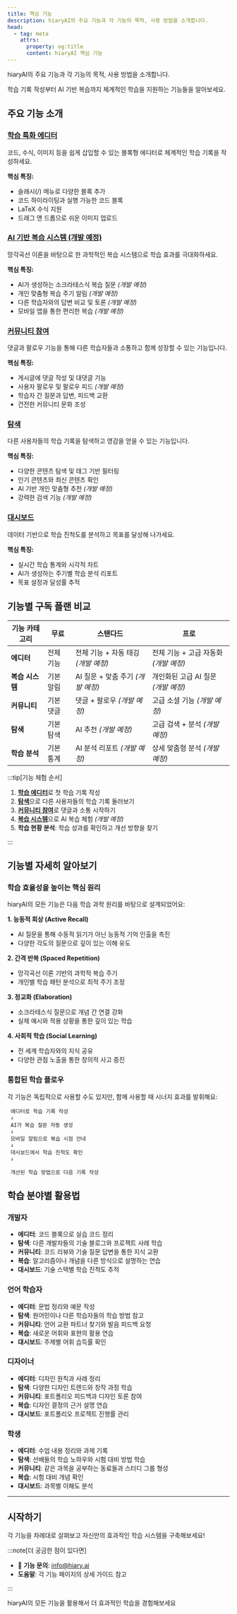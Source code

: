 ```yaml
---
title: 핵심 기능
description: hiaryAI의 주요 기능과 각 기능의 목적, 사용 방법을 소개합니다.
head:
  - tag: meta
    attrs:
      property: og:title
      content: hiaryAI 핵심 기능
---
```


hiaryAI의 주요 기능과 각 기능의 목적, 사용 방법을 소개합니다.

학습 기록 작성부터 AI 기반 복습까지 체계적인 학습을 지원하는 기능들을 알아보세요.

## 주요 기능 소개

### [학습 특화 에디터](./editor/)
코드, 수식, 이미지 등을 쉽게 삽입할 수 있는 블록형 에디터로 체계적인 학습 기록을 작성하세요.

**핵심 특징:**
- 슬래시(/) 메뉴로 다양한 블록 추가
- 코드 하이라이팅과 실행 가능한 코드 블록
- LaTeX 수식 지원
- 드래그 앤 드롭으로 쉬운 이미지 업로드

### [AI 기반 복습 시스템 (개발 예정)](./review-system/)
망각곡선 이론을 바탕으로 한 과학적인 복습 시스템으로 학습 효과를 극대화하세요.

**핵심 특징:**
- AI가 생성하는 소크라테스식 복습 질문 *(개발 예정)*
- 개인 맞춤형 복습 주기 알림 *(개발 예정)*
- 다른 학습자와의 답변 비교 및 토론 *(개발 예정)*
- 모바일 앱을 통한 편리한 복습 *(개발 예정)*

### [커뮤니티 참여](./community/)
댓글과 팔로우 기능을 통해 다른 학습자들과 소통하고 함께 성장할 수 있는 기능입니다.

**핵심 특징:**
- 게시글에 댓글 작성 및 대댓글 기능
- 사용자 팔로우 및 팔로우 피드 *(개발 예정)*
- 학습자 간 질문과 답변, 피드백 교환
- 건전한 커뮤니티 문화 조성

### [탐색](./explore/)
다른 사용자들의 학습 기록을 탐색하고 영감을 얻을 수 있는 기능입니다.

**핵심 특징:**
- 다양한 콘텐츠 탐색 및 태그 기반 필터링
- 인기 콘텐츠와 최신 콘텐츠 확인
- AI 기반 개인 맞춤형 추천 *(개발 예정)*
- 강력한 검색 기능 *(개발 예정)*

### [대시보드](./dashboard/)
데이터 기반으로 학습 진척도를 분석하고 목표를 달성해 나가세요.

**핵심 특징:**
- 실시간 학습 통계와 시각적 차트
- AI가 생성하는 주기별 학습 분석 리포트
- 목표 설정과 달성률 추적



## 기능별 구독 플랜 비교

| 기능 카테고리 | 무료 | 스탠다드 | 프로 |
|--------------|------|----------|------|
| **에디터** | 전체 기능 | 전체 기능 + 자동 태깅 *(개발 예정)* | 전체 기능 + 고급 자동화 *(개발 예정)* |
| **복습 시스템** | 기본 알림 | AI 질문 + 맞춤 주기 *(개발 예정)* | 개인화된 고급 AI 질문 *(개발 예정)* |
| **커뮤니티** | 기본 댓글 | 댓글 + 팔로우 *(개발 예정)* | 고급 소셜 기능 *(개발 예정)* |
| **탐색** | 기본 탐색 | AI 추천 *(개발 예정)* | 고급 검색 + 분석 *(개발 예정)* |
| **학습 분석** | 기본 통계 | AI 분석 리포트 *(개발 예정)* | 상세 맞춤형 분석 *(개발 예정)* |


:::tip[기능 체험 순서]

1. [**학습 에디터**](./editor/)로 첫 학습 기록 작성
2. [**탐색**](./explore/)으로 다른 사용자들의 학습 기록 둘러보기
3. [**커뮤니티 참여**](./community/)로 댓글과 소통 시작하기
4. [**복습 시스템**](./review-system/)으로 AI 복습 체험 *(개발 예정)*
5. **학습 현황 분석**: 학습 성과를 확인하고 개선 방향을 찾기

:::

## 기능별 자세히 알아보기

### 학습 효율성을 높이는 핵심 원리

hiaryAI의 모든 기능은 다음 학습 과학 원리를 바탕으로 설계되었어요:

**1. 능동적 회상 (Active Recall)**
- AI 질문을 통해 수동적 읽기가 아닌 능동적 기억 인출을 촉진
- 다양한 각도의 질문으로 깊이 있는 이해 유도

**2. 간격 반복 (Spaced Repetition)**
- 망각곡선 이론 기반의 과학적 복습 주기
- 개인별 학습 패턴 분석으로 최적 주기 조정

**3. 정교화 (Elaboration)** 
- 소크라테스식 질문으로 개념 간 연결 강화
- 실제 예시와 적용 상황을 통한 깊이 있는 학습

**4. 사회적 학습 (Social Learning)**
- 전 세계 학습자와의 지식 공유
- 다양한 관점 노출을 통한 창의적 사고 증진

### 통합된 학습 플로우

각 기능은 독립적으로 사용할 수도 있지만, 함께 사용할 때 시너지 효과를 발휘해요:

```
 에디터로 학습 기록 작성
 ↓
 AI가 복습 질문 자동 생성
 ↓ 
 모바일 알림으로 복습 시점 안내
 ↓
 대시보드에서 학습 진척도 확인
 ↓

 개선된 학습 방법으로 다음 기록 작성
```

## 학습 분야별 활용법

### 개발자
- **에디터**: 코드 블록으로 실습 코드 정리
- **탐색**: 다른 개발자들의 기술 블로그와 프로젝트 사례 학습
- **커뮤니티**: 코드 리뷰와 기술 질문 답변을 통한 지식 교환
- **복습**: 알고리즘이나 개념을 다른 방식으로 설명하는 연습
- **대시보드**: 기술 스택별 학습 진척도 추적

### 언어 학습자 
- **에디터**: 문법 정리와 예문 작성
- **탐색**: 원어민이나 다른 학습자들의 학습 방법 참고
- **커뮤니티**: 언어 교환 파트너 찾기와 발음 피드백 요청
- **복습**: 새로운 어휘와 표현의 활용 연습
- **대시보드**: 주제별 어휘 습득률 확인

### 디자이너
- **에디터**: 디자인 원칙과 사례 정리
- **탐색**: 다양한 디자인 트렌드와 창작 과정 학습
- **커뮤니티**: 포트폴리오 피드백과 디자인 토론 참여
- **복습**: 디자인 결정의 근거 설명 연습
- **대시보드**: 포트폴리오 프로젝트 진행률 관리

### 학생
- **에디터**: 수업 내용 정리와 과제 기록
- **탐색**: 선배들의 학습 노하우와 시험 대비 방법 학습
- **커뮤니티**: 같은 과목을 공부하는 동료들과 스터디 그룹 형성
- **복습**: 시험 대비 개념 확인
- **대시보드**: 과목별 이해도 분석


---

## 시작하기

각 기능을 차례대로 살펴보고 자신만의 효과적인 학습 시스템을 구축해보세요!

:::note[더 궁금한 점이 있다면]

- 📧 **기능 문의**: info@hiary.ai
- **도움말**: 각 기능 페이지의 상세 가이드 참고

:::

hiaryAI의 모든 기능을 활용해서 더 효과적인 학습을 경험해보세요 
